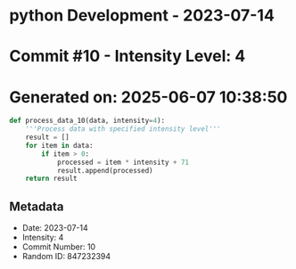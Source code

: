 ﻿# python Development - 2023-07-14
# Commit #10 - Intensity Level: 4
# Generated on: 2025-06-07 10:38:50
```python
def process_data_10(data, intensity=4):
    '''Process data with specified intensity level'''
    result = []
    for item in data:
        if item > 0:
            processed = item * intensity + 71
            result.append(processed)
    return result
```
## Metadata
- Date: 2023-07-14
- Intensity: 4
- Commit Number: 10
- Random ID: 847232394
